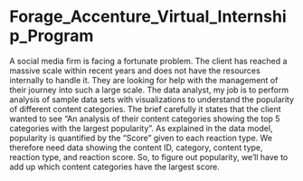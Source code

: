 # Forage_Accenture_Virtual_Internship_Program
A social media firm is facing a fortunate problem.
The client has reached a massive scale within recent years and does not have the resources internally to handle it. They are looking for help with the management of their journey into such a large scale.
The data analyst, my job is to perform analysis of sample data sets with visualizations to understand the popularity of different content categories.
The brief carefully it states that the client wanted to see “An analysis of their content categories showing the top 5 categories with the largest popularity”.
As explained in the data model, popularity is quantified by the “Score” given to each reaction type. We therefore need data showing the content ID, category, content type, reaction type, and reaction score.
So, to figure out popularity, we’ll have to add up which content categories have the largest score.
